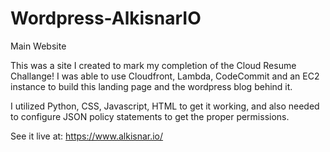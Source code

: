 # Wordpress-AlkisnarIO
Main Website

This was a site I created to mark my completion of the Cloud Resume Challange!
I was able to use Cloudfront, Lambda, CodeCommit and an EC2 instance to build this landing page and the wordpress blog behind it.

I utilized Python, CSS, Javascript, HTML to get it working, and also needed to configure JSON policy statements to get the proper permissions. 

See it live at: https://www.alkisnar.io/
